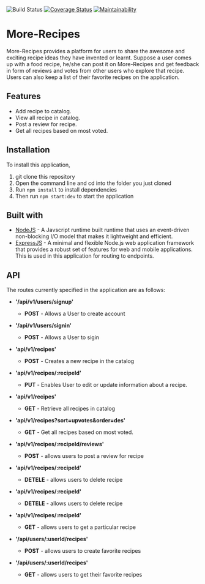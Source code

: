 
![Build Status](https://api.travis-ci.org/SannyTee/More-Recipes.svg?branch=develop) [![Coverage Status](https://coveralls.io/repos/github/SannyTee/More-Recipes/badge.svg?branch=develop)](https://coveralls.io/github/SannyTee/More-Recipes?branch=develop) [![Maintainability](https://api.codeclimate.com/v1/badges/3e149fce348f5b0eff09/maintainability)](https://codeclimate.com/github/SannyTee/More-Recipes/maintainability)

# More-Recipes
More-Recipes provides a platform for users to share the awesome and exciting  recipe ideas they have invented or learnt.  Suppose a user comes up with a food recipe,  he/she can post it on More-Recipes and  get feedback in form of reviews and votes from other users who explore that recipe. Users can also keep a list of their favorite recipes on the application.

## Features
* Add recipe   to catalog.
* View all recipe in catalog.
* Post a review for recipe.
* Get all recipes based on most voted.



## Installation
To install this application, 
1. git clone this repository
2. Open the command line and cd into the folder you just cloned
3. Run ```npm install``` to install dependencies
4. Then run ```npm start:dev``` to start the application

## Built with
* [NodeJS](https://nodejs.org/en/) - A Javscript runtime built runtime that uses an event-driven non-blocking I/O model that makes it lightweight and efficient.
* [ExpressJS](http://expressjs.com/) - A minimal and flexible Node.js web application framework that provides a robust set of features for web and mobile applications. This is used in this application for routing to endpoints.


## API
The routes currently specified in the application are as follows:

- **'/api/v1/users/signup'**
    - **POST** - Allows a User to create account

- **'/api/v1/users/signin'**
    - **POST** - Allows a User to sigin

- **'api/v1/recipes'**
    - **POST** - Creates a new recipe in the catalog

- **'api/v1/recipes/:recipeId'**
    - **PUT** - Enables User to edit or update information about a recipe.
- **'api/v1/recipes'**
    - **GET** - Retrieve all recipes in catalog
- **'api/v1/recipes?sort=upvotes&order=des'**
    - **GET** - Get all recipes based on most voted.
- **'api/v1/recipes/:recipeId/reviews'**
    - **POST** - allows users to post a review for recipe  
- **'api/v1/recipes/:recipeId'**
    - **DETELE** - allows users to delete recipe 
- **'api/v1/recipes/:recipeId'**
    - **DETELE** - allows users to delete recipe    
- **'api/v1/recipes/:recipeId'**
    - **GET** - allows users to get a particular recipe
- **'/api/users/:userId/recipes'**
    - **POST** - allows users to create favorite recipes
- **'/api/users/:userId/recipes'**
    - **GET** - allows users to get their favorite recipes


